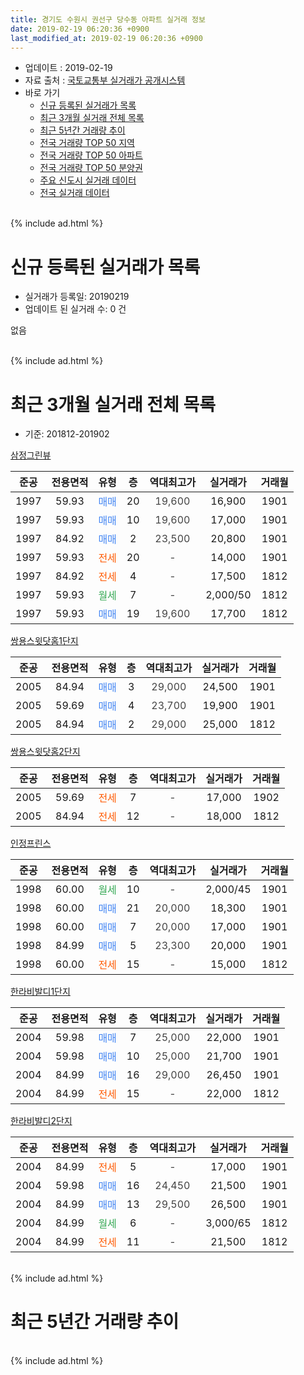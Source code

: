 ```yaml
---
title: 경기도 수원시 권선구 당수동 아파트 실거래 정보
date: 2019-02-19 06:20:36 +0900
last_modified_at: 2019-02-19 06:20:36 +0900
---
```


* 업데이트 : 2019-02-19
* 자료 출처 : [국토교통부 실거래가 공개시스템](http://rt.molit.go.kr)
* 바로 가기
    * [신규 등록된 실거래가 목록](#신규-등록된-실거래가-목록)
    * [최근 3개월 실거래 전체 목록](#최근-3개월-실거래-전체-목록)
    * [최근 5년간 거래량 추이](#최근-5년간-거래량-추이)
    * [전국 거래량 TOP 50 지역](https://inasie.github.io/apt-trade-info/최근-3개월-전국에서-가장-거래가-많이-발생한-지역)
    * [전국 거래량 TOP 50 아파트](https://inasie.github.io/apt-trade-info/최근-3개월-전국에서-가장-거래가-많이-발생한-아파트)
    * [전국 거래량 TOP 50 분양권](https://inasie.github.io/apt-trade-info/최근-3개월-전국에서-가장-거래가-많이-발생한-분양권)
    * [주요 신도시 실거래 데이터](https://inasie.github.io/apt-trade-info/주요-신도시)
    * [전국 실거래 데이터](https://inasie.github.io/apt-trade-info/전국)
<br>
{% include ad.html %}
<br>

# 신규 등록된 실거래가 목록
* 실거래가 등록일: 20190219
* 업데이트 된 실거래 수: 0 건

없음

<br>
{% include ad.html %}
<br>

# 최근 3개월 실거래 전체 목록
* 기준: 201812-201902


[삼정그린뷰](https://search.naver.com/search.naver?query=%EA%B2%BD%EA%B8%B0%EB%8F%84+%EC%88%98%EC%9B%90%EC%8B%9C+%EA%B6%8C%EC%84%A0%EA%B5%AC+%EB%8B%B9%EC%88%98%EB%8F%99+%EC%82%BC%EC%A0%95%EA%B7%B8%EB%A6%B0%EB%B7%B0)

|준공|전용면적|유형|층|역대최고가|실거래가|거래월|
|:---:|:---:|:---:|:---:|:---:|:---:|:---:|
|1997|59.93|<span style="color:#4285f3">매매</span>|20|<span style="color:#444444">19,600</span>|16,900|1901|
|1997|59.93|<span style="color:#4285f3">매매</span>|10|<span style="color:#444444">19,600</span>|17,000|1901|
|1997|84.92|<span style="color:#4285f3">매매</span>|2|<span style="color:#444444">23,500</span>|20,800|1901|
|1997|59.93|<span style="color:#ff5a00">전세</span>|20|<span style="color:#444444">-</span>|14,000|1901|
|1997|84.92|<span style="color:#ff5a00">전세</span>|4|<span style="color:#444444">-</span>|17,500|1812|
|1997|59.93|<span style="color:#34a853">월세</span>|7|<span style="color:#444444">-</span>|2,000/50|1812|
|1997|59.93|<span style="color:#4285f3">매매</span>|19|<span style="color:#444444">19,600</span>|17,700|1812|

[쌍용스윗닷홈1단지](https://search.naver.com/search.naver?query=%EA%B2%BD%EA%B8%B0%EB%8F%84+%EC%88%98%EC%9B%90%EC%8B%9C+%EA%B6%8C%EC%84%A0%EA%B5%AC+%EB%8B%B9%EC%88%98%EB%8F%99+%EC%8C%8D%EC%9A%A9%EC%8A%A4%EC%9C%97%EB%8B%B7%ED%99%881%EB%8B%A8%EC%A7%80)

|준공|전용면적|유형|층|역대최고가|실거래가|거래월|
|:---:|:---:|:---:|:---:|:---:|:---:|:---:|
|2005|84.94|<span style="color:#4285f3">매매</span>|3|<span style="color:#444444">29,000</span>|24,500|1901|
|2005|59.69|<span style="color:#4285f3">매매</span>|4|<span style="color:#444444">23,700</span>|19,900|1901|
|2005|84.94|<span style="color:#4285f3">매매</span>|2|<span style="color:#444444">29,000</span>|25,000|1812|

[쌍용스윗닷홈2단지](https://search.naver.com/search.naver?query=%EA%B2%BD%EA%B8%B0%EB%8F%84+%EC%88%98%EC%9B%90%EC%8B%9C+%EA%B6%8C%EC%84%A0%EA%B5%AC+%EB%8B%B9%EC%88%98%EB%8F%99+%EC%8C%8D%EC%9A%A9%EC%8A%A4%EC%9C%97%EB%8B%B7%ED%99%882%EB%8B%A8%EC%A7%80)

|준공|전용면적|유형|층|역대최고가|실거래가|거래월|
|:---:|:---:|:---:|:---:|:---:|:---:|:---:|
|2005|59.69|<span style="color:#ff5a00">전세</span>|7|<span style="color:#444444">-</span>|17,000|1902|
|2005|84.94|<span style="color:#ff5a00">전세</span>|12|<span style="color:#444444">-</span>|18,000|1812|

[인정프린스](https://search.naver.com/search.naver?query=%EA%B2%BD%EA%B8%B0%EB%8F%84+%EC%88%98%EC%9B%90%EC%8B%9C+%EA%B6%8C%EC%84%A0%EA%B5%AC+%EB%8B%B9%EC%88%98%EB%8F%99+%EC%9D%B8%EC%A0%95%ED%94%84%EB%A6%B0%EC%8A%A4)

|준공|전용면적|유형|층|역대최고가|실거래가|거래월|
|:---:|:---:|:---:|:---:|:---:|:---:|:---:|
|1998|60.00|<span style="color:#34a853">월세</span>|10|<span style="color:#444444">-</span>|2,000/45|1901|
|1998|60.00|<span style="color:#4285f3">매매</span>|21|<span style="color:#444444">20,000</span>|18,300|1901|
|1998|60.00|<span style="color:#4285f3">매매</span>|7|<span style="color:#444444">20,000</span>|17,000|1901|
|1998|84.99|<span style="color:#4285f3">매매</span>|5|<span style="color:#444444">23,300</span>|20,000|1901|
|1998|60.00|<span style="color:#ff5a00">전세</span>|15|<span style="color:#444444">-</span>|15,000|1812|

[한라비발디1단지](https://search.naver.com/search.naver?query=%EA%B2%BD%EA%B8%B0%EB%8F%84+%EC%88%98%EC%9B%90%EC%8B%9C+%EA%B6%8C%EC%84%A0%EA%B5%AC+%EB%8B%B9%EC%88%98%EB%8F%99+%ED%95%9C%EB%9D%BC%EB%B9%84%EB%B0%9C%EB%94%941%EB%8B%A8%EC%A7%80)

|준공|전용면적|유형|층|역대최고가|실거래가|거래월|
|:---:|:---:|:---:|:---:|:---:|:---:|:---:|
|2004|59.98|<span style="color:#4285f3">매매</span>|7|<span style="color:#444444">25,000</span>|22,000|1901|
|2004|59.98|<span style="color:#4285f3">매매</span>|10|<span style="color:#444444">25,000</span>|21,700|1901|
|2004|84.99|<span style="color:#4285f3">매매</span>|16|<span style="color:#444444">29,000</span>|26,450|1901|
|2004|84.99|<span style="color:#ff5a00">전세</span>|15|<span style="color:#444444">-</span>|22,000|1812|

[한라비발디2단지](https://search.naver.com/search.naver?query=%EA%B2%BD%EA%B8%B0%EB%8F%84+%EC%88%98%EC%9B%90%EC%8B%9C+%EA%B6%8C%EC%84%A0%EA%B5%AC+%EB%8B%B9%EC%88%98%EB%8F%99+%ED%95%9C%EB%9D%BC%EB%B9%84%EB%B0%9C%EB%94%942%EB%8B%A8%EC%A7%80)

|준공|전용면적|유형|층|역대최고가|실거래가|거래월|
|:---:|:---:|:---:|:---:|:---:|:---:|:---:|
|2004|84.99|<span style="color:#ff5a00">전세</span>|5|<span style="color:#444444">-</span>|17,000|1901|
|2004|59.98|<span style="color:#4285f3">매매</span>|16|<span style="color:#444444">24,450</span>|21,500|1901|
|2004|84.99|<span style="color:#4285f3">매매</span>|13|<span style="color:#444444">29,500</span>|26,500|1901|
|2004|84.99|<span style="color:#34a853">월세</span>|6|<span style="color:#444444">-</span>|3,000/65|1812|
|2004|84.99|<span style="color:#ff5a00">전세</span>|11|<span style="color:#444444">-</span>|21,500|1812|


<br>
{% include ad.html %}
<br>

# 최근 5년간 거래량 추이


<div style="width:100%;">
    <canvas id="deal_progress" height="200"></canvas>
</div>

<script>
new Chart(document.getElementById("deal_progress"), {
    type: 'line',
    data: {
        labels: ['201402','201403','201404','201405','201406','201407','201408','201409','201410','201411','201412','201501','201502','201503','201504','201505','201506','201507','201508','201509','201510','201511','201512','201601','201602','201603','201604','201605','201606','201607','201608','201609','201610','201611','201612','201701','201702','201703','201704','201705','201706','201707','201708','201709','201710','201711','201712','201801','201802','201803','201804','201805','201806','201807','201808','201809','201810','201811','201812','201901','201902'],
        datasets: [{
            label: '매매',
            pointRadius: 1,
            data: [29, 32, 18, 10, 13, 22, 21, 39, 27, 29, 15, 36, 24, 32, 19, 18, 22, 16, 20, 12, 21, 18, 13, 15, 5, 14, 18, 17, 15, 18, 28, 31, 46, 14, 4, 8, 13, 17, 15, 15, 16, 19, 10, 20, 19, 5, 7, 4, 9, 14, 13, 9, 12, 7, 12, 16, 18, 12, 2, 13, 0],
            borderColor: "rgba(255, 201, 14, 1)",
            backgroundColor: "rgba(255, 201, 14, 0.5)",
            fill: false,
            lineTension: 0
        },{
            label: '전월세',
            pointRadius: 1,
            data: [12, 15, 11, 12, 8, 8, 17, 9, 7, 16, 9, 14, 7, 18, 10, 10, 6, 8, 9, 7, 11, 9, 12, 15, 13, 15, 14, 10, 12, 11, 12, 13, 21, 14, 2, 4, 10, 10, 10, 13, 8, 9, 8, 12, 10, 11, 7, 13, 13, 11, 14, 12, 5, 10, 6, 12, 9, 9, 7, 3, 1],
            borderColor: "rgba(0, 141, 185, 1)",
            backgroundColor: "rgba(0, 141, 185, 0.5)",
            fill: false,
            lineTension: 0
        }
        ]
    },
    options: {
        responsive: true,
        title: {
            display: false
        },
        tooltips: {
            mode: 'index',
            intersect: false
        },
        hover: {
            mode: 'nearest',
            intersect: true
        },
        scales: {
            xAxes: [{
                display: true,
                scaleLabel: {
                    display: true,
                    labelString: '년/월'
                }
            }],
            yAxes: [{
                display: true,
                ticks: {
                    suggestedMin: 0,
                },
                scaleLabel: {
                    display: true,
                    labelString: '실거래 수'
                }
            }]
        }
    }
});

</script>


<br>
{% include ad.html %}
<br>

